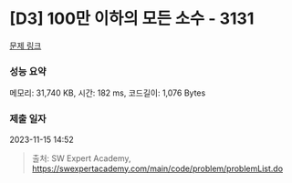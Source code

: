 # [D3] 100만 이하의 모든 소수 - 3131 

[문제 링크](https://swexpertacademy.com/main/code/problem/problemDetail.do?contestProbId=AV_6mRsasV8DFAWS) 

### 성능 요약

메모리: 31,740 KB, 시간: 182 ms, 코드길이: 1,076 Bytes

### 제출 일자

2023-11-15 14:52



> 출처: SW Expert Academy, https://swexpertacademy.com/main/code/problem/problemList.do